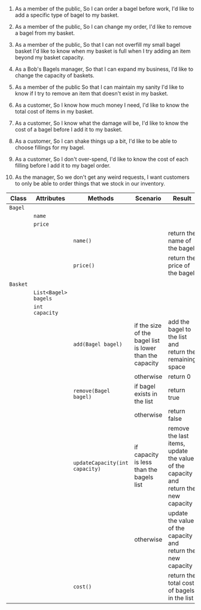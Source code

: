 1. As a member of the public,
So I can order a bagel before work,
I'd like to add a specific type of bagel to my basket.

2. As a member of the public,
So I can change my order,
I'd like to remove a bagel from my basket.

3. As a member of the public,
So that I can not overfill my small bagel basket
I'd like to know when my basket is full when I try adding an item beyond my basket capacity.

4. As a Bob's Bagels manager,
So that I can expand my business,
I’d like to change the capacity of baskets.

5. As a member of the public
So that I can maintain my sanity
I'd like to know if I try to remove an item that doesn't exist in my basket.

6. As a customer,
So I know how much money I need,
I'd like to know the total cost of items in my basket.

7. As a customer,
So I know what the damage will be,
I'd like to know the cost of a bagel before I add it to my basket.

8. As a customer,
So I can shake things up a bit,
I'd like to be able to choose fillings for my bagel.

9. As a customer,
So I don't over-spend,
I'd like to know the cost of each filling before I add it to my bagel order.

10. As the manager,
So we don't get any weird requests,
I want customers to only be able to order things that we stock in our inventory.



| Class    | Attributes           | Methods                        | Scenario                                                 | Result                                                                              |
|----------|----------------------|--------------------------------|----------------------------------------------------------|-------------------------------------------------------------------------------------|
| `Bagel`  |                      |                                |                                                          |                                                                                     |
|          | `name`               |                                |                                                          |                                                                                     |
|          | `price`              |                                |                                                          |                                                                                     |
|          |                      | `name()`                       |                                                          | return the name of the bagel                                                        |
|          |                      | `price()`                      |                                                          | return the price of the bagel                                                       |
|          |                      |                                |                                                          |                                                                                     |
| `Basket` |                      |                                |                                                          |                                                                                     |
|          | `List<Bagel> bagels` |                                |                                                          |                                                                                     |
|          | `int capacity`       |                                |                                                          |                                                                                     |
|          |                      | `add(Bagel bagel)`             | if the size of the bagel list is lower than the capacity | add the bagel to the list and return the remaining space                            |
|          |                      |                                | otherwise                                                | return 0                                                                            |
|          |                      | `remove(Bagel bagel)`          | if bagel exists in the list                              | return true                                                                         |
|          |                      |                                | otherwise                                                | return false                                                                        |
|          |                      | `updateCapacity(int capacity)` | if capacity is less than the bagels list                 | remove the last items, update the value of the capacity and return the new capacity |
|          |                      |                                | otherwise                                                | update the value of the capacity and return the new capacity                        |
|          |                      | `cost()`                       |                                                          | return the total cost of bagels in the list                                         |